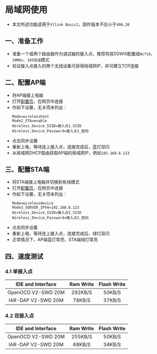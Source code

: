 # 局域网使用
* 本文所述功能适用于`Vllink Basic2`，固件版本不应小于`V00.20`

## 一、准备工作
* 准备一个或两个路由器作为调试器的接入点，推荐将其5GWifi配置成`Wifi6`、`20MHz`、`165信道`模式
* 验证接入点接入的两个无线设备可获得局域网IP，并可建立TCP连接

## 二、配置AP端
* 将AP端接上电脑
* 打开[配置页](https://vllogic.com/_static/tools/web_config_basic2/)，在网页中连接
* 作如下设置，无关项未列出：
    ```
    Mode=wirelesshost
    Mode2_STA=enable
    Wireless_Device_SSID=接入点1_SSID
    Wireless_Device_Password=接入点1_密码
    ```
* 点击同步设置
* 重新上电，等待连上接入点，连接完成后，蓝灯双闪
* 从局域网DHCP路由获取AP端的局域网IP，例如`192.168.6.123`

## 三、配置STA端
* 将STA端接上电脑并切换到有线模式
* 打开[配置页](https://vllogic.com/_static/tools/web_config_basic2/)，在网页中连接
* 作如下设置，无关项未列出：
    ```
    Mode=wirelessdevice
    Mode3_SERVER_IPV4=192.168.6.123
    Wireless_Device_SSID=接入点2_SSID
    Wireless_Device_Password=接入点2_密码
    ```
* 点击同步设置
* 重新上电，等待连上接入点，连接完成后，绿灯双闪
* 正常情况下，AP端蓝灯常亮、STA端绿灯常亮

## 四、速度测试
### 4.1 单接入点
| IDE and Interface | Ram Write | Flash Write |
| :----: | :----: | :----: |
| OpenOCD V2-SWD 20M | 292KB/S | 50KB/S |
| IAR-DAP V2-SWD 20M| 78KB/S | 37KB/S |
### 4.2 双接入点
| IDE and Interface | Ram Write | Flash Write |
| :----: | :----: | :----: |
| OpenOCD V2-SWD 20M | 255KB/S | 50KB/S |
| IAR-DAP V2-SWD 20M | 68KB/S | 34KB/S |
